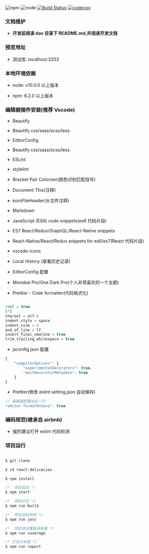<!--
 * @Description: zhongshu React PC
 * @Author: 廉恒凯
 * @Date: 2019-08-24 10:38:04
 * @LastEditTime : 2020-01-12 06:33:13
 * @LastEditors  : Please set LastEditors
 -->

![npm](https://img.shields.io/npm/v/node.svg?style=flat-square) ![node](https://img.shields.io/badge/node.js-%3E=_10.0-green.svg?style=flat-square) [![Build Status](https://travis-ci.org/chris-paul/react-delicacies.svg?branch=master)](https://travis-ci.org/chris-paul/react-delicacies) [ ![codecov](https://codecov.io/gh/chris-paul/react-delicacies/branch/master/graph/badge.svg)](https://codecov.io/gh/chris-paul/react-delicacies)

### 文档维护

-   **开发前阅读 doc 目录下 README.md,并阅读开发文档**

### 预览地址

-   测试库: localhost:3333

### 本地环境依赖

-   node: v10.0.0 以上版本

-   npm: 6.2.0 以上版本

### 编辑器插件安装(推荐 Vscode)

-   Beautify

-   Beautify css/sass/scss/less

-   EditorConfig

-   Beautify css/sass/scss/less

-   ESLint

-   stylelint

-   Bracket Pair Colorizer(颜色识别匹配括号)

-   Document This(注释)

-   koroFileHeader(头文件注释)

-   Markdown

-   JavaScript (ES6) code snippets(es6 代码片段)

-   ES7 React/Redux/GraphQL/React-Native snippets

-   React-Native/React/Redux snippets for es6/es7(React 代码片段)

-   vscode-icons

-   Local History (查看历史记录)

-   EditorConfig 配置

-   Monokai Pro/One Dark Pro(个人非常喜欢的一个主题)

-   Prettier - Code formatter(代码格式化)

```javascript

root = true
[*]
charset = utf-8
indent_style = space
indent_size = 4
end_of_line = lf
insert_final_newline = true
trim_trailing_whitespace = true

```

-   jsconfig.json 配置

```javascript
{
    "compilerOptions": {
        "experimentalDecorators": true,
        "emitDecoratorMetadata": true
    }
}
```

-   Prettier(修改 eslint setting.json 自动保存)

```javascript
// 编辑器配置加这一行
"editor.formatOnSave": true
```

### 编码规范(继承自 airbnb)

-   强烈建议打开 eslint 代码检测

### 项目运行

```javascript

$ git clone

$ cd react-delicacies

$ npm install

/*  项目启动 */
$ npm start

/*  项目打包 */
$ npm run build

/*  项目测试用例 */
$ npm run jest

/*  项目测试覆盖率查看 */
$ npm run coverage

/* 打包分布图 */
$ npm run report

```
